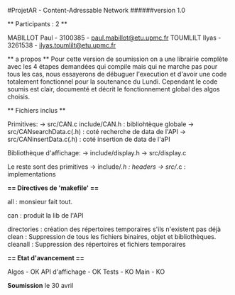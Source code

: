 #ProjetAR - Content-Adressable Network
######version 1.0

** Participants : 2 **

   MABILLOT Paul  - 3100385 - <paul.mabillot@etu.upmc.fr>
   TOUMLILT Ilyas - 3261538 - <ilyas.toumlilt@etu.upmc.fr>

** a propos **
   Pour cette version de soumission on a une librairie complète avec les 4 étapes demandées
   qui compile mais qui ne marche pas pour tous les cas, nous essayerons de débuguer l'execution
   et d'avoir une code totalement fonctionnel pour la soutenance du Lundi. Cependant le code
   soumis est clair, documenté et décrit le fonctionnement global des algos choisis.
   
** Fichiers inclus **

   Primitives:
   -> src/CAN.c include/CAN.h : bibliohtèque globale
   -> src/CANsearchData.c(.h) : coté recherche de data de l'API
   -> src/CANinsertData.c(.h) : coté insertion de data de l'aPI
   
   Bibliothèque d'affichage:
   -> include/display.h
   -> src/display.c
   
   Le reste sont des primitives
   -> include/*.h : headers
   -> src/*.c : implementations

**== Directives de 'makefile' ==**

   all : monsieur fait tout.

   can : produit la lib de l'API

   directories : création des répertoires temporaires s'ils n'existent pas déjà
   clean : Suppression de tous les fichiers binaires, objet et bibliothèques.
   cleanall : Suppression des répertoires et fichiers temporaires

**== Etat d'avancement ==**

   Algos           - OK
   API d'affichage - OK
   Tests           - KO
   Main            - KO
   

**Soumission**
    le 30 avril

